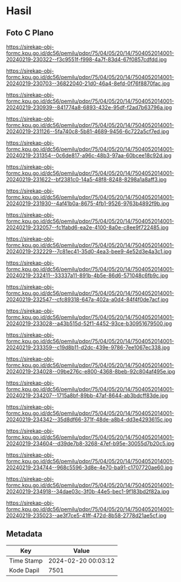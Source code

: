 # Hasil

## Foto C Plano

https://sirekap-obj-formc.kpu.go.id/dc56/pemilu/pdpr/75/04/05/20/14/7504052014001-20240219-230322--f3c9551f-f998-4a7f-83d4-67f0857cdfdd.jpg

https://sirekap-obj-formc.kpu.go.id/dc56/pemilu/pdpr/75/04/05/20/14/7504052014001-20240219-230703--36822040-21d0-46a4-8efd-0f76f8870fac.jpg

https://sirekap-obj-formc.kpu.go.id/dc56/pemilu/pdpr/75/04/05/20/14/7504052014001-20240219-230939--841774a8-6893-432e-95df-f2ad7b63796a.jpg

https://sirekap-obj-formc.kpu.go.id/dc56/pemilu/pdpr/75/04/05/20/14/7504052014001-20240219-231126--5fa740c8-5b81-4689-9456-6c722a5cf7ed.jpg

https://sirekap-obj-formc.kpu.go.id/dc56/pemilu/pdpr/75/04/05/20/14/7504052014001-20240219-231354--0c6de817-a96c-48b3-97aa-60bcee18c92d.jpg

https://sirekap-obj-formc.kpu.go.id/dc56/pemilu/pdpr/75/04/05/20/14/7504052014001-20240219-231622--bf2381c0-14a5-48f8-8248-8298a1a8aff3.jpg

https://sirekap-obj-formc.kpu.go.id/dc56/pemilu/pdpr/75/04/05/20/14/7504052014001-20240219-231930--4af41b0a-8675-4fb1-9526-9763b4892f9b.jpg

https://sirekap-obj-formc.kpu.go.id/dc56/pemilu/pdpr/75/04/05/20/14/7504052014001-20240219-232057--fc1fabd6-ea2e-4100-8a0e-c8ee9f722485.jpg

https://sirekap-obj-formc.kpu.go.id/dc56/pemilu/pdpr/75/04/05/20/14/7504052014001-20240219-232229--7c81ec41-35d0-4ea3-bee9-4e52d3e4a3c1.jpg

https://sirekap-obj-formc.kpu.go.id/dc56/pemilu/pdpr/75/04/05/20/14/7504052014001-20240219-232411--33337a11-891b-4b5e-86d6-571048c6fb9c.jpg

https://sirekap-obj-formc.kpu.go.id/dc56/pemilu/pdpr/75/04/05/20/14/7504052014001-20240219-232547--cfc89318-647a-402a-a0d4-84f4f0de7acf.jpg

https://sirekap-obj-formc.kpu.go.id/dc56/pemilu/pdpr/75/04/05/20/14/7504052014001-20240219-233028--a43b515d-52f1-4452-93ce-b30951679500.jpg

https://sirekap-obj-formc.kpu.go.id/dc56/pemilu/pdpr/75/04/05/20/14/7504052014001-20240219-233359--c19d8b11-d2dc-439e-9786-7ee1067ec338.jpg

https://sirekap-obj-formc.kpu.go.id/dc56/pemilu/pdpr/75/04/05/20/14/7504052014001-20240219-234028--09be276c-e800-4368-8beb-92c804af495e.jpg

https://sirekap-obj-formc.kpu.go.id/dc56/pemilu/pdpr/75/04/05/20/14/7504052014001-20240219-234207--1715a8bf-89bb-47af-8644-ab3bdcff83de.jpg

https://sirekap-obj-formc.kpu.go.id/dc56/pemilu/pdpr/75/04/05/20/14/7504052014001-20240219-234342--35d8df66-371f-48de-a8b4-dd3e4293615c.jpg

https://sirekap-obj-formc.kpu.go.id/dc56/pemilu/pdpr/75/04/05/20/14/7504052014001-20240219-234604--d39de7b8-3268-47ef-b95e-30055d7b20c5.jpg

https://sirekap-obj-formc.kpu.go.id/dc56/pemilu/pdpr/75/04/05/20/14/7504052014001-20240219-234744--968c5596-3d8e-4e70-ba91-c1707720ae60.jpg

https://sirekap-obj-formc.kpu.go.id/dc56/pemilu/pdpr/75/04/05/20/14/7504052014001-20240219-234918--34dae03c-3f0b-44e5-bec1-9f183bd2f82a.jpg

https://sirekap-obj-formc.kpu.go.id/dc56/pemilu/pdpr/75/04/05/20/14/7504052014001-20240219-235023--ae3f7ce5-41ff-472d-8b58-2778d21ae5cf.jpg


## Metadata

| Key        | Value               |
| ---------- | ------------------- |
| Time Stamp | 2024-02-20 00:03:12 |
| Kode Dapil | 7501                |



